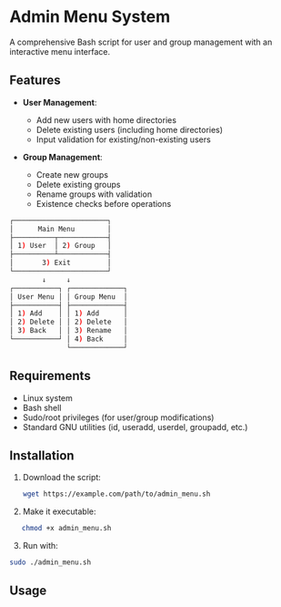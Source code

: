 # Admin Menu System

A comprehensive Bash script for user and group management with an interactive menu interface.

## Features

- **User Management**:
  - Add new users with home directories
  - Delete existing users (including home directories)
  - Input validation for existing/non-existing users

- **Group Management**:
  - Create new groups
  - Delete existing groups
  - Rename groups with validation
  - Existence checks before operations
```bash
┌───────────────────────┐
│      Main Menu        │
├──────────┬────────────┤
│ 1) User  │ 2) Group   │
├──────────┴────────────┤
│       3) Exit         │
└───────────────────────┘
        ↓     ↓
┌───────────┐ ┌─────────────┐
│ User Menu │ │ Group Menu  │
├───────────┤ ├─────────────┤
│ 1) Add    │ │ 1) Add      │
│ 2) Delete │ │ 2) Delete   │
│ 3) Back   │ │ 3) Rename   │
└───────────┘ │ 4) Back     │
              └─────────────┘
```
## Requirements

- Linux system
- Bash shell
- Sudo/root privileges (for user/group modifications)
- Standard GNU utilities (id, useradd, userdel, groupadd, etc.)

## Installation
1. Download the script:
   ```bash
   wget https://example.com/path/to/admin_menu.sh
   ```
2. Make it executable:
```bash
   chmod +x admin_menu.sh
  ```
3. Run with:
```bash
sudo ./admin_menu.sh
```


## Usage
